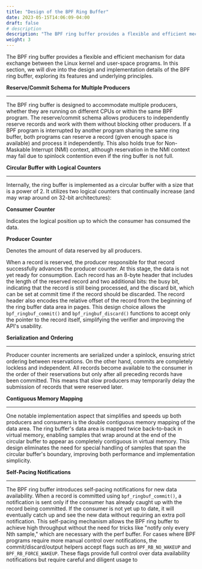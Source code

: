 ```yaml
---
title: "Design of the BPF Ring Buffer"
date: 2023-05-15T14:06:09-04:00
draft: false
# description
description: "The BPF ring buffer provides a flexible and efficient mechanism for data exchange between the Linux kernel and user-space programs. In this section, we will dive into the design and implementation details of the BPF ring buffer, exploring its features and underlying principles."
weight: 3
---
```


The BPF ring buffer provides a flexible and efficient mechanism for data exchange between the Linux kernel and user-space programs. In this section, we will dive into the design and implementation details of the BPF ring buffer, exploring its features and underlying principles.

**Reserve/Commit Schema for Multiple Producers**
___
The BPF ring buffer is designed to accommodate multiple producers, whether they are running on different CPUs or within the same BPF program. The reserve/commit schema allows producers to independently reserve records and work with them without blocking other producers. If a BPF program is interrupted by another program sharing the same ring buffer, both programs can reserve a record (given enough space is available) and process it independently. This also holds true for Non-Maskable Interrupt (NMI) context, although reservation in the NMI context may fail due to spinlock contention even if the ring buffer is not full.

**Circular Buffer with Logical Counters**
___
Internally, the ring buffer is implemented as a circular buffer with a size that is a power of 2. It utilizes two logical counters that continually increase (and may wrap around on 32-bit architectures):

**Consumer Counter**

 Indicates the logical position up to which the consumer has consumed the data.

**Producer Counter**

 Denotes the amount of data reserved by all producers.

When a record is reserved, the producer responsible for that record successfully advances the producer counter. At this stage, the data is not yet ready for consumption. Each record has an 8-byte header that includes the length of the reserved record and two additional bits: the busy bit, indicating that the record is still being processed, and the discard bit, which can be set at commit time if the record should be discarded. The record header also encodes the relative offset of the record from the beginning of the ring buffer data area in pages. This design choice allows the `bpf_ringbuf_commit()` and `bpf_ringbuf_discard()` functions to accept only the pointer to the record itself, simplifying the verifier and improving the API's usability.

**Serialization and Ordering**
___
Producer counter increments are serialized under a spinlock, ensuring strict ordering between reservations. On the other hand, commits are completely lockless and independent. All records become available to the consumer in the order of their reservations but only after all preceding records have been committed. This means that slow producers may temporarily delay the submission of records that were reserved later.

**Contiguous Memory Mapping**
___
One notable implementation aspect that simplifies and speeds up both producers and consumers is the double contiguous memory mapping of the data area. The ring buffer's data area is mapped twice back-to-back in virtual memory, enabling samples that wrap around at the end of the circular buffer to appear as completely contiguous in virtual memory. This design eliminates the need for special handling of samples that span the circular buffer's boundary, improving both performance and implementation simplicity.

**Self-Pacing Notifications**
___
The BPF ring buffer introduces self-pacing notifications for new data availability. When a record is committed using `bpf_ringbuf_commit()`, a notification is sent only if the consumer has already caught up with the record being committed. If the consumer is not yet up to date, it will eventually catch up and see the new data without requiring an extra poll notification. This self-pacing mechanism allows the BPF ring buffer to achieve high throughput without the need for tricks like "notify only every Nth sample," which are necessary with the perf buffer. For cases where BPF programs require more manual control over notifications, the commit/discard/output helpers accept flags such as `BPF_RB_NO_WAKEUP` and `BPF_RB_FORCE_WAKEUP`. These flags provide full control over data availability notifications but require careful and diligent usage to
